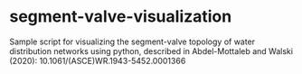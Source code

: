 # segment-valve-visualization
Sample script for visualizing the segment-valve topology of water distribution networks using python, described in Abdel-Mottaleb and Walski (2020): 10.1061/(ASCE)WR.1943-5452.0001366

